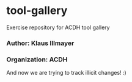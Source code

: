 # tool-gallery
Exercise repository for ACDH tool gallery

### Author: Klaus Illmayer
### Organization: ACDH

And now we are trying to track illicit changes! :)
